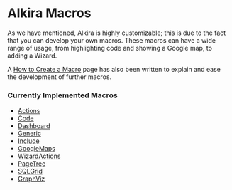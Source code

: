 [How to Create a Macro]: /sampleapp/#/alkiradocs/Macros_HOWTO
[Macros]: /sampleapp/#/alkiradocs/Macros

# Alkira Macros

As we have mentioned, Alkira is highly customizable; this is due to the fact that you can develop your own macros. These macros can have a wide range of usage, from highlighting code and showing a Google map, to adding a Wizard.

A [How to Create a Macro][] page has also been written to explain and ease the development of further macros.

### Currently Implemented Macros

*   [Actions](/sampleapp/#/alkiradocs/MacroActions)
*   [Code](/sampleapp/#/alkiradocs/MacroCode)
*   [Dashboard](/sampleapp/#/alkiradocs/MacroDashboard)
*   [Generic](/sampleapp/#/alkiradocs/MacroGeneric)
*   [Include](/sampleapp/#/alkiradocs/MacroInclude)
*   [GoogleMaps](/sampleapp/#/alkiradocs/MacroGoogleMaps)
*   [WizardActions](/sampleapp/#/alkiradocs/MacroWizardActions)
*   [PageTree](/sampleapp/#/alkiradocs/MacroPageTree)
*   [SQLGrid](/sampleapp/#/alkiradocs/MacroSqlGrid)
*   [GraphViz](/sampleapp/#/alkiradocs/MacroGraphViz)
